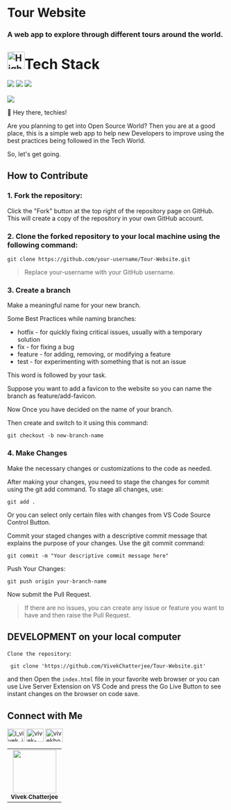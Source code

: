 # Tour Website

### A web app to explore through different tours around the world.

<div >
<h2><img src="https://raw.githubusercontent.com/Tarikul-Islam-Anik/Animated-Fluent-Emojis/master/Emojis/Travel%20and%20places/High%20Voltage.png" alt="High Voltage" width="40" height="40" /><font size="6">Tech Stack</font></h2>
<a href="https://developer.mozilla.org/en-US/docs/Glossary/HTML5"><img src="https://img.shields.io/badge/HTML5-E34F26.svg?style=for-the-badge&logo=HTML5&logoColor=white"></a>
<a href="https://developer.mozilla.org/en-US/docs/Web/JavaScript"><img src="https://img.shields.io/badge/JavaScript-F7DF1E.svg?style=for-the-badge&logo=JavaScript&logoColor=black"></a>
<a href="https://developer.mozilla.org/en-US/docs/Web/CSS"><img src="https://img.shields.io/badge/CSS3-1572B6.svg?style=for-the-badge&logo=CSS3&logoColor=black"></a>

<div>


<br> 
  <img src="https://readme-typing-svg.herokuapp.com?color=%2336BCF7&lines=Welcome+to+Tour-Website+!;Let's+Build+this+Together;Thanks+for+Contributing"
 <img src= 'https://capsule-render.vercel.app/api?type=rect&color=gradient&height=2.5'/>
<br>

👋 Hey there, techies!


Are you planning to get into Open Source World?
Then you are at a good place, this is a simple web app to help new Developers to improve using the best practices being followed in the Tech World.

So, let's get going.

## How to Contribute

### 1. Fork the repository:
Click the "Fork" button at the top right of the repository page on GitHub. This will create a copy of the repository in your own GitHub account.

### 2. Clone the forked repository to your local machine using the following command:
```
git clone https://github.com/your-username/Tour-Website.git
```
> Replace your-username with your GitHub username.

### 3. Create a branch
Make a meaningful name for your new branch.

Some Best Practices while naming branches:
+ hotfix -	for quickly fixing critical issues, usually with a temporary solution
+ fix -	for fixing a bug
+ feature - for adding, removing, or modifying a feature
+ test - for experimenting with something that is not an issue

This word is followed by your task.

Suppose you want to add a favicon to the website so you can name the branch as feature/add-favicon.

Now Once you have decided on the name of your branch. 

Then create and switch to it using this command:

```
git checkout -b new-branch-name
```

### 4. Make Changes
Make the necessary changes or customizations to the code as needed.

After making your changes, you need to stage the changes for commit using the git add command. To stage all changes, use:
```
git add .
```

Or you can select only certain files with changes from VS Code Source Control Button.

Commit your staged changes with a descriptive commit message that explains the purpose of your changes. Use the git commit command:
```
git commit -m "Your descriptive commit message here"
```

Push Your Changes:
```
git push origin your-branch-name
```

Now submit the Pull Request.

> If there are no issues, you can create any issue or feature you want to have and then raise the Pull Request.

## DEVELOPMENT on your local computer
`Clone the repository`:
```
 git clone 'https://github.com/VivekChatterjee/Tour-Website.git'
```
and then Open the `index.html` file in your favorite web browser or you can use Live Server Extension on VS Code and press the Go Live Button to see instant changes on the browser on code save.


## Connect with Me

<a href="https://twitter.com/i_vivek_jsr" target="blank"><img align="center" src="https://raw.githubusercontent.com/rahuldkjain/github-profile-readme-generator/master/src/images/icons/Social/twitter.svg" alt="i_vivek_jsr" height="30" width="40" /></a>
<a href="https://linkedin.com/in/vivek-chatterjee-a590421b7/" target="blank"><img align="center" src="https://raw.githubusercontent.com/rahuldkjain/github-profile-readme-generator/master/src/images/icons/Social/linked-in-alt.svg" alt="vivek-chatterjee-a590421b7/" height="30" width="40" /></a>
<a href="https://instagram.com/vivekbossss" target="blank"><img align="center" src="https://raw.githubusercontent.com/rahuldkjain/github-profile-readme-generator/master/src/images/icons/Social/instagram.svg" alt="vivekbossss" height="30" width="40" /></a>


<table>
	<tr>
		<td align="center">
			<a href="https://github.com/VivekChatterjee">
				<img src="https://avatars.githubusercontent.com/u/77501726?s=400&u=4deeced16f78d4eac38069d959a4c9bb566b93be&v=4" width="100px" alt="" />
				<br /> <sub><b>Vivek Chatterjee</b></sub>
			</a>
			<br />
	    </a>
		</td>
	</tr>
</table>


